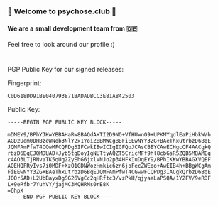 ### 💜 Welcome to psychose.club 💜
#### We are a small development team from 🇩🇪

Feel free to look around our profile :)
#
PGP Public Key for our signed releases:

Fingerprint:
```
C0D618DD91BE040793871BADADBCC3E81A842503
```


Public Key:

```
-----BEGIN PGP PUBLIC KEY BLOCK-----

mDMEY9/BPhYJKwYBBAHaRw8BAQdA+TI2D9NO+VfHUwnO9+UPKMYqdlEaPiHbkW/h
AGD2Uem0DHBzeWNob3NlY2x1YoiZBBMWCgBBFiEEwNYY3ZG+BAeThxutrbzD6BqE
JQMFAmPfwT4CGwMFCQPDg3IFCwkIBwICIgIGFQoJCAsCBBYCAwECHgcCF4AACgkQ
rbzD6BqEJQMDUAD+Jyb5tgDoyIgNUTtyAQZT5CricMFf9hl8cbGsRSZQB5MBAMEg
c4AO3LTjRNvaTK5qUg2ZyEhG6jxlVNJo2p34HFkIuDgEY9/BPhIKKwYBBAGXVQEF
AQEHQFRyIvs7i0MDF+XzO1GDNWozHmkic6zn6joFecZWEqo+AwEIB4h+BBgWCgAm
FiEEwNYY3ZG+BAeThxutrbzD6BqEJQMFAmPfwT4CGwwFCQPDg3IACgkQrbzD6BqE
JQOr5AD+L2UbBayxDgSG26VgCc2qHRftc3/vzPkH/qjyaaLaPSQA/1Y2FV/9eRDF
L+9eRfbr7YuhVY/jajMC3MQHRMs0rE8K
=6hpX
-----END PGP PUBLIC KEY BLOCK-----
```
